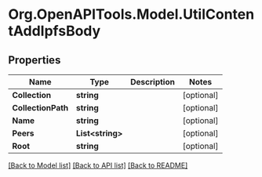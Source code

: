 
# Org.OpenAPITools.Model.UtilContentAddIpfsBody

## Properties

Name | Type | Description | Notes
------------ | ------------- | ------------- | -------------
**Collection** | **string** |  | [optional] 
**CollectionPath** | **string** |  | [optional] 
**Name** | **string** |  | [optional] 
**Peers** | **List&lt;string&gt;** |  | [optional] 
**Root** | **string** |  | [optional] 

[[Back to Model list]](../README.md#documentation-for-models)
[[Back to API list]](../README.md#documentation-for-api-endpoints)
[[Back to README]](../README.md)

